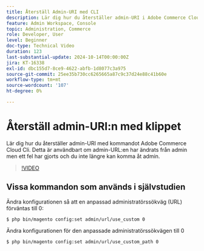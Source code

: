 ```yaml
---
title: Återställ Admin-URI med CLI
description: Lär dig hur du återställer admin-URI i Adobe Commerce Cloud CLI. Den här metoden är användbar när ändringar i administratörens URL orsakar åtkomstproblem.
feature: Admin Workspace, Console
topic: Administration, Commerce
role: Developer, User
level: Beginner
doc-type: Technical Video
duration: 123
last-substantial-update: 2024-10-14T00:00:00Z
jira: KT-16338
exl-id: dbc155d7-8ce9-4622-abfb-1d8077c3a975
source-git-commit: 25ee35b730cc6265665a87c9c37d24e88c41b60e
workflow-type: tm+mt
source-wordcount: '107'
ht-degree: 0%

---
```


# Återställ admin-URI:n med klippet

Lär dig hur du återställer admin-URI med kommandot Adobe Commerce Cloud Cli. Detta är användbart om admin-URL:en har ändrats från admin men ett fel har gjorts och du inte längre kan komma åt admin.

>[!VIDEO](https://video.tv.adobe.com/v/3439696/?learn=on&captions=swe)

## Vissa kommandon som används i självstudien

Ändra konfigurationen så att en anpassad administratörssökväg (URL) förväntas till 0:

`$ php bin/magento config:set admin/url/use_custom 0`

Ändra konfigurationen för den anpassade administratörssökvägen till 0

`$ php bin/magento config:set admin/url/use_custom_path 0`
